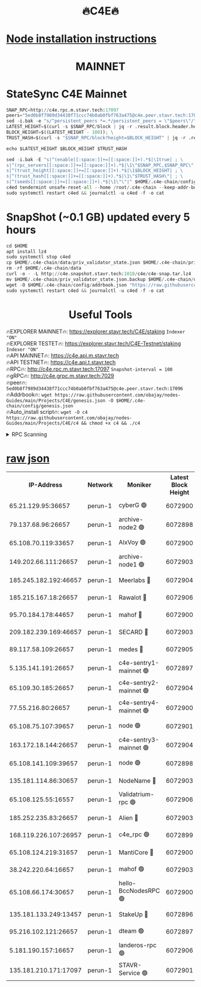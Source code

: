 <h1 align="center"> 🔥C4E🔥</h1>

[Node installation instructions](https://github.com/obajay/nodes-Guides/tree/main/Projects/C4E)
=

<h1 align="center"> MAINNET</h1>

# StateSync C4E Mainnet
```python
SNAP_RPC=http://c4e.rpc.m.stavr.tech:17097
peers="5ed0b8f7989d34438f71ccc74b0ab0fbf763a475@c4e.peer.stavr.tech:17096"
sed -i.bak -e "s/^persistent_peers *=.*/persistent_peers = \"$peers\"/" $HOME/.c4e-chain/config/config.toml
LATEST_HEIGHT=$(curl -s $SNAP_RPC/block | jq -r .result.block.header.height); \
BLOCK_HEIGHT=$((LATEST_HEIGHT - 100)); \
TRUST_HASH=$(curl -s "$SNAP_RPC/block?height=$BLOCK_HEIGHT" | jq -r .result.block_id.hash)

echo $LATEST_HEIGHT $BLOCK_HEIGHT $TRUST_HASH

sed -i.bak -E "s|^(enable[[:space:]]+=[[:space:]]+).*$|\1true| ; \
s|^(rpc_servers[[:space:]]+=[[:space:]]+).*$|\1\"$SNAP_RPC,$SNAP_RPC\"| ; \
s|^(trust_height[[:space:]]+=[[:space:]]+).*$|\1$BLOCK_HEIGHT| ; \
s|^(trust_hash[[:space:]]+=[[:space:]]+).*$|\1\"$TRUST_HASH\"| ; \
s|^(seeds[[:space:]]+=[[:space:]]+).*$|\1\"\"|" $HOME/.c4e-chain/config/config.toml
c4ed tendermint unsafe-reset-all --home /root/.c4e-chain --keep-addr-book
sudo systemctl restart c4ed && journalctl -u c4ed -f -o cat
```
# SnapShot (~0.1 GB) updated every 5 hours
```python
cd $HOME
apt install lz4
sudo systemctl stop c4ed
cp $HOME/.c4e-chain/data/priv_validator_state.json $HOME/.c4e-chain/priv_validator_state.json.backup
rm -rf $HOME/.c4e-chain/data
curl -o - -L http://c4e.snapshot.stavr.tech:1018/c4e/c4e-snap.tar.lz4 | lz4 -c -d - | tar -x -C $HOME/.c4e-chain --strip-components 2
mv $HOME/.c4e-chain/priv_validator_state.json.backup $HOME/.c4e-chain/data/priv_validator_state.json
wget -O $HOME/.c4e-chain/config/addrbook.json "https://raw.githubusercontent.com/obajay/nodes-Guides/main/Projects/C4E/addrbook.json"
sudo systemctl restart c4ed && journalctl -u c4ed -f -o cat
```
 <h1 align="center"> Useful Tools</h1>

🔥EXPLORER MAINNET🔥:  https://explorer.stavr.tech/C4E/staking            `Indexer "ON"` \
🔥EXPLORER TESTET🔥:   https://explorer.stavr.tech/C4E-Testnet/staking     `Indexer "ON"` \
🔥API MAINNET🔥:       https://c4e.api.m.stavr.tech \
🔥API TESTNET🔥:       https://c4e.api.t.stavr.tech \
🔥RPC🔥:               http://c4e.rpc.m.stavr.tech:17097                  `Snapshot-interval = 100` \
🔥gRPC🔥:              http://c4e.grpc.m.stavr.tech:7029 \
🔥peer🔥:              `5ed0b8f7989d34438f71ccc74b0ab0fbf763a475@c4e.peer.stavr.tech:17096` \
🔥Addrbook🔥:    ```wget https://raw.githubusercontent.com/obajay/nodes-Guides/main/Projects/C4E/genesis.json -O $HOME/.c4e-chain/config/genesis.json``` \
🔥Auto_install script🔥: ```wget -O c4 https://raw.githubusercontent.com/obajay/nodes-Guides/main/Projects/C4E/c4 && chmod +x c4 && ./c4```





<details>
<summary>RPC Scanning</summary>

<h2 align="center"> We scan nodes in real time every 4 hours. And we provide the final result of RPC endpoints.
We cannot influence the operation of these nodes in any way. </h2>


```python
If Voting Power is higher than 0 --> then the Node is a validator of the network and may be subject to attack and be a potential threat to the chain.
```
```python
We marked such validators with a red symbol
```

</details>

[raw json](https://rpc-check.c4e.stavr.tech/c4e/rpc-c4e-result.json)
=



<table><tr><th>IP-Address</th><th>Network</th><th>Moniker</th><th>Latest Block Height</th><th>Earliest Block Height</th><th>Catching Up</th><th>Voting Power</th><th>Scan Time</th></tr><tr><td>65.21.129.95:36657</td><td>perun-1</td><td>cyberG 🟢</td><td>6072900</td><td>0</td><td>False</td><td>0</td><td>2023-11-29T20:09:27.256032092UTC</td></tr><tr><td>79.137.68.96:26657</td><td>perun-1</td><td>archive-node2 🟢</td><td>6072898</td><td>1</td><td>False</td><td>0</td><td>2023-11-29T20:09:09.921705323UTC</td></tr><tr><td>65.108.70.119:33657</td><td>perun-1</td><td>AlxVoy 🟢</td><td>6072900</td><td>1</td><td>False</td><td>0</td><td>2023-11-29T20:09:26.461357635UTC</td></tr><tr><td>149.202.66.111:26657</td><td>perun-1</td><td>archive-node1 🟢</td><td>6072903</td><td>1</td><td>False</td><td>0</td><td>2023-11-29T20:09:43.403510254UTC</td></tr><tr><td>185.245.182.192:46657</td><td>perun-1</td><td>Meerlabs 🔴</td><td>6072904</td><td>1051501</td><td>False</td><td>493550</td><td>2023-11-29T20:09:48.984642182UTC</td></tr><tr><td>185.215.167.18:26657</td><td>perun-1</td><td>Rawalot 🔴</td><td>6072906</td><td>1090501</td><td>False</td><td>579034</td><td>2023-11-29T20:10:01.454535435UTC</td></tr><tr><td>95.70.184.178:44657</td><td>perun-1</td><td>mahof 🔴</td><td>6072900</td><td>2342001</td><td>False</td><td>1357006</td><td>2023-11-29T20:09:25.711816106UTC</td></tr><tr><td>209.182.239.169:46657</td><td>perun-1</td><td>SECARD 🔴</td><td>6072903</td><td>2616101</td><td>False</td><td>675729</td><td>2023-11-29T20:09:40.640457283UTC</td></tr><tr><td>89.117.58.109:26657</td><td>perun-1</td><td>medes 🔴</td><td>6072905</td><td>2826001</td><td>False</td><td>471345</td><td>2023-11-29T20:09:56.126519100UTC</td></tr><tr><td>5.135.141.191:26657</td><td>perun-1</td><td>c4e-sentry1-mainnet 🟢</td><td>6072897</td><td>4267001</td><td>False</td><td>0</td><td>2023-11-29T20:09:09.184948342UTC</td></tr><tr><td>65.109.30.185:26657</td><td>perun-1</td><td>c4e-sentry2-mainnet 🟢</td><td>6072904</td><td>5186001</td><td>False</td><td>0</td><td>2023-11-29T20:09:48.660132047UTC</td></tr><tr><td>77.55.216.80:26657</td><td>perun-1</td><td>c4e-sentry4-mainnet 🟢</td><td>6072900</td><td>5187001</td><td>False</td><td>0</td><td>2023-11-29T20:09:26.063146977UTC</td></tr><tr><td>65.108.75.107:39657</td><td>perun-1</td><td>node 🟢</td><td>6072901</td><td>5198801</td><td>False</td><td>0</td><td>2023-11-29T20:09:29.633893011UTC</td></tr><tr><td>163.172.18.144:26657</td><td>perun-1</td><td>c4e-sentry3-mainnet 🟢</td><td>6072904</td><td>5286001</td><td>False</td><td>0</td><td>2023-11-29T20:09:49.707604299UTC</td></tr><tr><td>65.108.141.109:39657</td><td>perun-1</td><td>node 🟢</td><td>6072898</td><td>5303301</td><td>False</td><td>0</td><td>2023-11-29T20:09:12.426092912UTC</td></tr><tr><td>135.181.114.86:30657</td><td>perun-1</td><td>NodeName 🔴</td><td>6072903</td><td>5508301</td><td>False</td><td>333717</td><td>2023-11-29T20:09:43.826427244UTC</td></tr><tr><td>65.108.125.55:16557</td><td>perun-1</td><td>Validatrium-rpc 🟢</td><td>6072906</td><td>5551301</td><td>False</td><td>0</td><td>2023-11-29T20:09:58.584380902UTC</td></tr><tr><td>185.252.235.83:26657</td><td>perun-1</td><td>Alien 🔴</td><td>6072903</td><td>5736001</td><td>False</td><td>380508</td><td>2023-11-29T20:09:44.171257688UTC</td></tr><tr><td>168.119.226.107:26957</td><td>perun-1</td><td>c4e_rpc 🟢</td><td>6072899</td><td>5972899</td><td>False</td><td>0</td><td>2023-11-29T20:09:18.791432466UTC</td></tr><tr><td>65.108.124.219:31657</td><td>perun-1</td><td>MantiCore 🔴</td><td>6072900</td><td>5972900</td><td>False</td><td>837430</td><td>2023-11-29T20:09:25.323300123UTC</td></tr><tr><td>38.242.220.64:16657</td><td>perun-1</td><td>mahof 🟢</td><td>6072903</td><td>5980001</td><td>False</td><td>0</td><td>2023-11-29T20:09:40.981796239UTC</td></tr><tr><td>65.108.66.174:30657</td><td>perun-1</td><td>hello-BccNodesRPC 🟢</td><td>6072900</td><td>5985401</td><td>False</td><td>0</td><td>2023-11-29T20:09:26.881568045UTC</td></tr><tr><td>135.181.133.249:13457</td><td>perun-1</td><td>StakeUp 🔴</td><td>6072896</td><td>6015001</td><td>False</td><td>1357007</td><td>2023-11-29T20:09:00.655527933UTC</td></tr><tr><td>95.216.102.121:26657</td><td>perun-1</td><td>dteam 🟢</td><td>6072897</td><td>6059001</td><td>False</td><td>0</td><td>2023-11-29T20:09:09.549058998UTC</td></tr><tr><td>5.181.190.157:16657</td><td>perun-1</td><td>landeros-rpc 🟢</td><td>6072906</td><td>6066001</td><td>False</td><td>0</td><td>2023-11-29T20:10:01.029696816UTC</td></tr><tr><td>135.181.210.171:17097</td><td>perun-1</td><td>STAVR-Service 🟢</td><td>6072901</td><td>6069901</td><td>False</td><td>0</td><td>2023-11-29T20:09:32.178275170UTC</td></tr></table>
